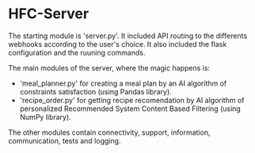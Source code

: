 # HFC-Server

The starting module is 'server.py'.
It included API routing to the differents webhooks according to the user's choice.
It also included the flask configuration and the ruuning commands.

The main modules of the server, where the magic happens is:
- 'meal_planner.py' for creating a meal plan by an AI algorithm of constraints satisfaction (using Pandas library).
- 'recipe_order.py' for getting recipe recomendation by AI algorithm of personalized Recommended System Content Based Filtering (using NumPy library).

The other modules contain connectivity, support, information, communication, tests and logging.

